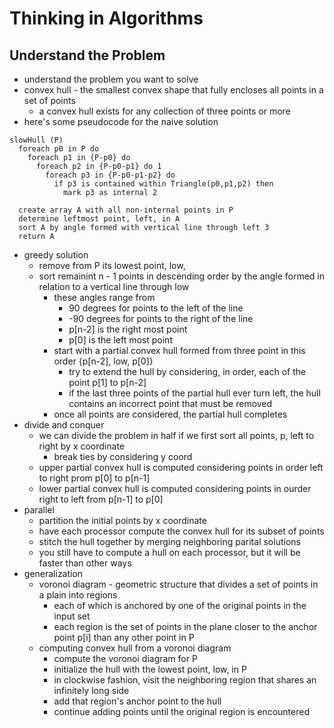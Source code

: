 # Thinking in Algorithms
 
## Understand the Problem 
- understand the problem you want to solve 
- convex hull -  the smallest convex shape that fully encloses all points in a set of points 
  - a convex hull exists for any collection of three points or more 
-  here's some pseudocode for the naive solution 
```
slowHull (P)
  foreach p0 in P do
    foreach p1 in {P-p0} do
      foreach p2 in {P-p0-p1} do 1
        foreach p3 in {P-p0-p1-p2} do
          if p3 is contained within Triangle(p0,p1,p2) then
            mark p3 as internal 2

  create array A with all non-internal points in P
  determine leftmost point, left, in A
  sort A by angle formed with vertical line through left 3
  return A
```
- greedy solution 
  - remove from P its lowest point, low, 
  - sort remainint n - 1 points in descending order by the angle formed in relation to a vertical line through low 
    - these angles range from 
      - 90 degrees for points to the left of the line 
      - -90 degrees for points to the right of the line 
      - p[n-2] is the right most point 
      - p[0] is the left most point 
    - start with a partial convex hull formed from three point in this order {p[n-2], low, p[0]}
      - try to extend the hull by considering, in order, each of the point p[1] to p[n-2]
      - if the last three points of the partial hull ever turn left, the hull contains an incorrect point that must be removed 
    - once all points are considered, the partial hull completes 
- divide and conquer 
  - we can divide the problem in half if we first sort all points, p, left to right by x coordinate 
    - break ties by considering y coord
  - upper partial convex hull is computed considering points in order left to right prom p[0] to p[n-1]
  - lower partial convex hull is computed considering points in ourder right to left from p[n-1] to p[0]
- parallel
  - partition the initial points by x coordinate 
  - have each processor compute the convex hull for its subset of points 
  - stitch the hull together by merging neighboring parital solutions 
  - you still have to compute a hull on each processor, but it will be faster than other ways 
- generalization
  - voronoi diagram - geometric structure that divides a set of points in a plain into regions
    - each of which is anchored by one of the original points in the input set 
    - each region is the set of points in the plane closer to the anchor point p[i] than any other point in P
  - computing convex hull from a voronoi diagram 
    - compute the voronoi diagram for P
    - initialize the hull with the lowest point, low, in P
    - in clockwise fashion, visit the neighboring region that shares an infinitely long side 
    - add that region's anchor point to the hull
    - continue adding points until the original region is encountered
   